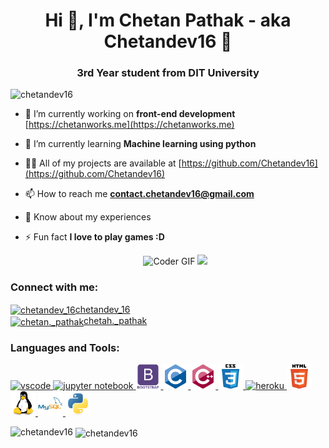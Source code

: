 <h1 align="center">Hi 👋, I'm Chetan Pathak - aka Chetandev16 👋</h1>
<h3 align="center">3rd Year student from DIT University</h3>

<p align="left"> <img src="https://komarev.com/ghpvc/?username=chetandev16&label=Profile%20views&color=0e75b6&style=flat" alt="chetandev16" /> </p>


- 🔭 I’m currently working on **front-end development** [https://chetanworks.me](https://chetanworks.me)

- 🌱 I’m currently learning **Machine learning using python** 

- 👨‍💻 All of my projects are available at [https://github.com/Chetandev16](https://github.com/Chetandev16)             

- 📫 How to reach me **contact.chetandev16@gmail.com**

- 📄 Know about my experiences [<soon>](<soon>)

- ⚡ Fun fact **I love to play games :D**                                                                                 
  <p  align="center"><img src="https://media.giphy.com/media/SWoSkN6DxTszqIKEqv/giphy.gif" alt="Coder GIF" width="400" height="300"> 
  <img src="https://raw.githubusercontent.com/BrunnerLivio/brunnerlivio/master/images/marquee.svg">

<h3 align="left">Connect with me:</h3>
<p align="left">
<a href="https://twitter.com/chetandev_16" target="_blank"><img align="center" src="https://image.flaticon.com/icons/png/512/124/124021.png" alt="chetandev_16" height="20" width="20" />chetandev_16</a> <br>
<a href="https://instagram.com/chetan._pathak" target="_blank"><img align="center" src="https://workingwithdog.com/wp-content/uploads/2016/05/new_instagram_logo-1024x1024.jpg" alt="chetan._pathak" height="20" width="20" />chetah._pathak</a>
</p>

<h3 align="left">Languages and Tools:</h3>
<p align="left"> <a href="https://code.visualstudio.com/" target="_blank"> <img src="https://upload.wikimedia.org/wikipedia/commons/thumb/9/9a/Visual_Studio_Code_1.35_icon.svg/1200px-Visual_Studio_Code_1.35_icon.svg.png" alt="vscode" width="40" height="40"/> </a>
 <a href="https://jupyter.org/" target="_blank"><img src="https://upload.wikimedia.org/wikipedia/commons/thumb/3/38/Jupyter_logo.svg/1200px-Jupyter_logo.svg.png"  alt="jupyter notebook" width="40" height="40"/> </a>
<a href="https://getbootstrap.com" target="_blank"> <img src="https://raw.githubusercontent.com/devicons/devicon/master/icons/bootstrap/bootstrap-plain-wordmark.svg" alt="bootstrap" width="40" height="40"/> </a> <a href="https://www.cprogramming.com/" target="_blank"> <img src="https://raw.githubusercontent.com/devicons/devicon/master/icons/c/c-original.svg" alt="c" width="40" height="40"/> </a> <a href="https://www.w3schools.com/cpp/" target="_blank"> <img src="https://raw.githubusercontent.com/devicons/devicon/master/icons/cplusplus/cplusplus-original.svg" alt="cplusplus" width="40" height="40"/> </a> <a href="https://www.w3schools.com/css/" target="_blank"> <img src="https://raw.githubusercontent.com/devicons/devicon/master/icons/css3/css3-original-wordmark.svg" alt="css3" width="40" height="40"/> </a>  <a href="https://heroku.com" target="_blank"> <img src="https://www.vectorlogo.zone/logos/heroku/heroku-icon.svg" alt="heroku" width="40" height="40"/> </a> <a href="https://www.w3.org/html/" target="_blank"> <img src="https://raw.githubusercontent.com/devicons/devicon/master/icons/html5/html5-original-wordmark.svg" alt="html5" width="40" height="40"/> </a> <a href="https://www.linux.org/" target="_blank"> <img src="https://raw.githubusercontent.com/devicons/devicon/master/icons/linux/linux-original.svg" alt="linux" width="40" height="40"/> </a>   <a href="https://www.mysql.com/" target="_blank"> <img src="https://raw.githubusercontent.com/devicons/devicon/master/icons/mysql/mysql-original-wordmark.svg" alt="mysql" width="40" height="40"/> </a</a>   <a href="https://www.python.org" target="_blank"> <img src="https://raw.githubusercontent.com/devicons/devicon/master/icons/python/python-original.svg" alt="python" width="40" height="40"/> </a>

<p><img align="left" src="https://github-readme-stats.vercel.app/api/top-langs?username=chetandev16&show_icons=true&locale=en&layout=compact" alt="chetandev16" height="200px" /></p>

<p>&nbsp;<img align="center" src="https://github-readme-stats.vercel.app/api?username=chetandev16&show_icons=true&locale=en" alt="chetandev16" height="200px"/></p>
